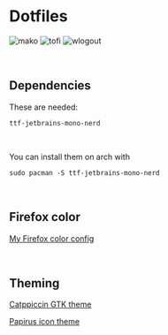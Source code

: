 # Dotfiles

![mako](https://github.com/dormant-chicken/Dotfiles/blob/main/assets/mako.png)
![tofi](https://github.com/dormant-chicken/Dotfiles/blob/main/assets/tofi.png)
![wlogout](https://github.com/dormant-chicken/Dotfiles/blob/main/assets/wlogout.png)

<br>

## Dependencies

These are needed:

`ttf-jetbrains-mono-nerd`

<br>

You can install them on arch with
```
sudo pacman -S ttf-jetbrains-mono-nerd
```

<br>

## Firefox color
[My Firefox color config](https://color.firefox.com/?theme=XQAAAAI6BAAAAAAAAABBqYhm849SCicxcUcPX38oKRicm6da8pFtMcajvXaAE3RJ0F_F447xQs-L1kFlGgDKq4IIvWciiy4upusW7OvXIRinrLrwLvjXB37kvhN5C6jw-f5WoyuyTr5CQbzFdUnkToAgQn_x3hD6G4YEveFkUNXPgwJvLsTH5kPOam1hsoz2MW5zaBV0EcVeF_ODYe5tU0_FVUv4EW1o03WpxuJooT2RIxd1efJaA0O9U4ks31OP_4iiQaX9BbfK2LR9khmpJLoBuvRls7pWp3Iqtjddn5pJqK6GIGrnx3WPUCO1MM_Ez5P0NLrtRmz5oh3Hxd0Mmn5A_MCF3RY58lf3UEiYWK9jexWRM1P_H0EeZW01KOY9HZqBwfXr_v3OD-jrKtkoA2MVDBROcb1X1cEx4W-5EaOzaBuNxhZihaoAuw5Ox7pe5CfHieTN6amPGv8vp0TviTU2cS8V4BGOzr8WGNVBBbv2-Bb-16yU4F9cnKtSp8r56u4jjIDnHenkee57jJPTOUhFCKP7yZoWx8sw9oh7olI44puqad31jzegRml6532I1Ff8Aa61)

<br>

## Theming

[Catppiccin GTK theme](https://github.com/catppuccin/gtk/releases)

[Papirus icon theme](https://www.gnome-look.org/p/1166289)
